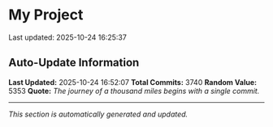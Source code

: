 # My Project


Last updated: 2025-10-24 16:25:37



































































































































































































































































































































































































































































































































































































































































































































































































































































































































































































































































































































































































































































































































































































































































































































































































































































































































































































































































































































































































































































































































































































































































































































































































































































































































































































































































































































































































































































































































































































































































































































































































































































































































































































































































































































































































































































































































































































































































































































































































































































































































































































































































































## Auto-Update Information

**Last Updated:** 2025-10-24 16:52:07
**Total Commits:** 3740
**Random Value:** 5353
**Quote:** _The journey of a thousand miles begins with a single commit._

---
_This section is automatically generated and updated._